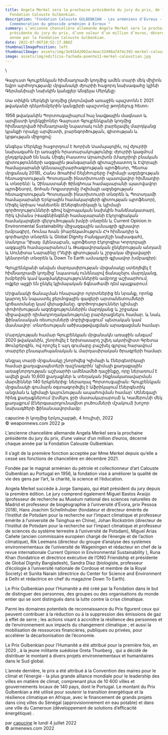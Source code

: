 ```yaml
---
title: Angela Merkel sera la prochaine présidente du jury du prix, de la
  Fondation Calouste Gulbenkian.
description: "Fondation Calouste GULBENKIAN - Les arméniens d'Evreux -
  Commémoration du génocide arménien à Evreux "
summary: L’ancienne chancelière allemande Angela Merkel sera la prochaine
  présidente du jury du prix, d’une valeur d’un million d’euros, décerné chaque
  année par la Fondation Calouste Gulbenkian.
date: 2022-07-06T10:52:17.886Z
thumbnailImagePosition: left
thumbnailImage: assets/img/3e91b42092ac4eac32498a7474c392-merkel-caloustian.jpg
image: assets/img/edifício-fachada-poente11-merkel-caloustian.jpg
---
```

<!--StartFragment-->\
Գալուստ Գյուլբենկյան հիմնադրամի կողմից ամեն տարի մեկ միլիոն եվրո արժողությամբ մրցանակի ժյուրիի հաջորդ նախագահը կլինի Գերմանիայի նախկին կանցլեր Անգելա Մերկելը:

Սա տիկին Մերկելի կողմից ընդունված առաջին պաշտոնն է 2021 թվականի դեկտեմբերին կանցլերի պաշտոնը թողնելուց հետո։

1956 թվականին Պորտուգալիայում հայ նավթային մագնատ և արվեստի կոլեկցիոներ Գալուստ Գյուլբենկյանի կողմից հիմնադրված հիմնադրամը նպատակ ունի բարելավել մարդկանց կյանքի որակը արվեստի, բարեգործության, գիտության և կրթության միջոցով:

Անգելա Մերկելը հաջորդում է Խորխե Սամպայոյին, ով ժյուրիի նախագահն էր առաջին հրատարակությունից: Ժյուրիի կազմում ընդգրկված են նաև Միգել Բաստոս Արաուխոն (Մադրիդի բնական գիտությունների ազգային թանգարանի գիտաշխատող և Էվորայի համալսարանի կենսաաշխարհագրության պրոֆեսոր, Պեսոա մրցանակ 2018), Հանս Յոահիմ Շելնհուբերը (Կլիմայի ազդեցության հետազոտության Պոտսդամի ինստիտուտի պատվավոր հիմնադիր և տնօրեն): և Չինաստանի Ցինգհուա համալսարանի պատվավոր պրոֆեսոր), Յոհան Ռոքստրյոմը (Կլիմայի ազդեցության հետազոտության Պոտսդամի ինստիտուտի տնօրեն և Պոտսդամի համալսարանի Երկրային համակարգերի գիտության պրոֆեսոր), Միգել Արիաս Կանետեն (Էներգետիկայի և կլիմայի գործողությունների գծով եվրոպական նախկին հանձնակատար), Ռիկ Լիմանս (Վագենինգենի համալսարանի Էկոլոգիական համակարգերի վերլուծության խմբի տնօրեն և Current Opinion in Environmental Sustainability միջազգային ամսագրի գլխավոր խմբագիր), Ռունա Խան (Բարեկամություն ՀԿ հիմնադիր և գործադիր տնօրեն և Global Dignity Բանգլադեշի նախագահ), Սանդրա Դիազ։ (կենսաբան, պրոֆեսոր Էկոլոգիա Կորդոբայի ազգային համալսարանում և Թագավորական ընկերության անդամ) և Սունիտա Նարաինը (Դելիի գիտության և շրջակա միջավայրի կենտրոնի տնօրեն և Down To Earth ամսագրի գլխավոր խմբագիր):

Գյուլբենկյանի անվան մարդասիրության մրցանակը ստեղծվել է հիմնադրամի կողմից՝ նպատակ ունենալով ճանաչելու մարդկանց, խմբերին կամ կազմակերպություններին ամբողջ աշխարհում, ովքեր աչքի են ընկել կլիմայական ճգնաժամի դեմ պայքարում:

Մրցանակի ճանաչման հնարավոր ոլորտներից են նրանք, որոնք կարող են նպաստել ջերմոցային գազերի արտանետումների կրճատմանը կամ վերացմանը. գործողություններ կլիմայի փոփոխության ազդեցություններին մարդկանց և շրջակա միջավայրի դիմադրողականությունը բարձրացնելու համար. և նաև ֆինանսական ռեսուրսների մոբիլիզացում՝ պետական ​​կամ մասնավոր՝ տնտեսության ածխաթթվացման արագացման համար։

Մարդկության համար Գյուլբենկյան մրցանակն առաջին անգամ՝ 2020 թվականին, շնորհվել է երիտասարդ շվեդ ակտիվիստ Գրետա Թունբերգին, ով որոշել է այդ գումարը բաշխել գլոբալ հարավում տարբեր բնապահպանական և մարդասիրական ծրագրերի համար:

Անցյալ տարի մրցանակը շնորհվեց Կլիմայի և էներգետիկայի համար քաղաքապետերի դաշնագրին՝ կլիմայի քաղաքային առաջնորդության աշխարհի ամենամեծ դաշինքը, որը ներառում է ավելի քան 10,600 քաղաքներ և տեղական ինքնակառավարման մարմիններ 140 երկրներից: ներառյալ Պորտուգալիան: Գյուլբենկյան մրցանակի գումարն օգտագործվել է Աֆրիկայում էներգետիկ անցման և կլիմայի կայունության ապահովման համար՝ Սենեգալի հինգ քաղաքներում (խմելու ջրի մատակարարում) և Կամերունի մեկ քաղաքում (էներգաարդյունավետ լուծումների մշակում) խոշոր նախագծերի ֆինանսավորմամբ:

capucine-ի կողմից երկուշաբթի, 4 հուլիսի, 2022\
© weaponnews.com 2022 թ

L’ancienne chancelière allemande Angela Merkel sera la prochaine présidente du jury du prix, d’une valeur d’un million d’euros, décerné chaque année par la Fondation Calouste Gulbenkian.

Il s’agit de la première fonction acceptée par Mme Merkel depuis qu’elle a cessé ses fonctions de chancelière en décembre 2021.

Fondée par le magnat arménien du pétrole et collectionneur d’art Calouste Gulbenkian au Portugal en 1956, la fondation vise à améliorer la qualité de vie des gens par l’art, la charité, la science et l’éducation.

Angela Merkel succède à Jorge Sampaio, qui était président du jury depuis la première édition. Le jury comprend également Miguel Bastos Araújo (professeur de recherche au Muséum national des sciences naturelles de Madrid et professeur de biogéographie à l’université d’Évora, prix Pessoa 2018), Hans Joachim Schellnhuber (fondateur et directeur émérite de l’Institut de Potsdam pour la recherche sur l’impact climatique et professeur émérite à l’université de Tsinghua en Chine), Johan Rockström (directeur de l’Institut de Potsdam pour la recherche sur l’impact climatique et professeur de sciences du système terrestre à l’université de Potsdam), Miguel Arias Cañete (ancien commissaire européen chargé de l’énergie et de l’action climatique), Rik Leemans (directeur du groupe d’analyse des systèmes environnementaux de l’université de Wageningen et rédacteur en chef de la revue internationale Current Opinion in Environmental Sustainability ), Runa Khan (fondatrice et directrice exécutive de l’ONG Friendship et présidente de Global Dignity Bangladesh), Sandra Díaz (biologiste, professeur d’écologie à l’université nationale de Cordoue et membre de la Royal Society) et Sunita Narain (directrice du Center for Science and Environment à Delhi et rédactrice en chef du magazine Down To Earth).

Le Prix Gulbenkian pour l’Humanité a été créé par la Fondation dans le but de distinguer des personnes, des groupes ou des organisations du monde entier qui se sont distingués dans la lutte contre la crise climatique.

Parmi les domaines potentiels de reconnaissance du Prix figurent ceux qui peuvent contribuer à la réduction ou à la suppression des émissions de gaz à effet de serre ; les actions visant à accroître la résilience des personnes et de l’environnement aux impacts du changement climatique ; et aussi la mobilisation de ressources financières, publiques ou privées, pour accélérer la décarbonisation de l’économie.

Le Prix Gulbenkian pour l’Humanité a été attribué pour la première fois, en 2020 , à la jeune militante suédoise Greta Thunberg , qui a décidé de distribuer le montant à divers projets environnementaux et humanitaires dans le Sud global.

L’année dernière, le prix a été attribué à la Convention des maires pour le climat et l’énergie - la plus grande alliance mondiale pour le leadership des villes en matière de climat, comprenant plus de 10 600 villes et gouvernements locaux de 140 pays, dont le Portugal. Le montant du Prix Gulbenkian a été utilisé pour soutenir la transition énergétique et la résilience climatique en Afrique, avec le financement de grands projets dans cinq villes du Sénégal (approvisionnement en eau potable) et dans une ville du Cameroun (développement de solutions d’efficacité énergétique) .

par [capucine](https://www.armenews.com/spip.php?page=auteur&id_auteur=541) le lundi 4 juillet 2022\
© armenews.com 2022

<!--EndFragment-->